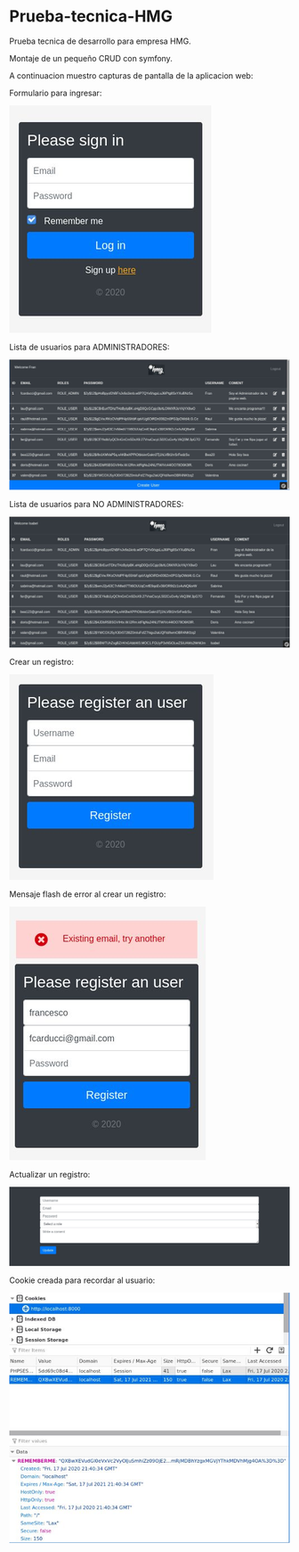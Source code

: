 # Prueba-tecnica-HMG
Prueba tecnica de desarrollo para empresa HMG.

Montaje de un pequeño CRUD con symfony.



A continuacion muestro capturas de pantalla de la aplicacion web:

Formulario para ingresar:

<img src="/TESTSF4JUNIOR/public/assets/images/login.jpg"/>


Lista de usuarios para ADMINISTRADORES:

<img src="/TESTSF4JUNIOR/public/assets/images/listaAdmin.jpg"/>


Lista de usuarios para NO ADMINISTRADORES:

<img src="/TESTSF4JUNIOR/public/assets/images/listaNoAdmin.jpg"/>


Crear un registro:

<img src="/TESTSF4JUNIOR/public/assets/images/register.jpg"/>


Mensaje flash de error al crear un registro:

<img src="/TESTSF4JUNIOR/public/assets/images/errorRegistro.jpg"/>


Actualizar un registro:

<img src="/TESTSF4JUNIOR/public/assets/images/updateForm.jpg"/>


Cookie creada para recordar al usuario:

<img src="/TESTSF4JUNIOR/public/assets/images/cookie.jpg"/>


